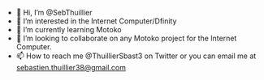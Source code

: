 - 👋 Hi, I’m @SebThuillier
- 👀 I’m interested in the Internet Computer/Dfinity
- 🌱 I’m currently learning Motoko
- 💞️ I’m looking to collaborate on any Motoko project for the Internet Computer.
- 📫 How to reach me @ThuillierSbast3 on Twitter or you can email me at sebastien.thuillier38@gmail.com

